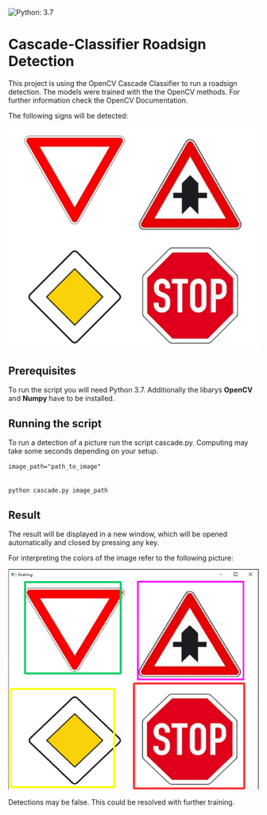 
![Python: 3.7](https://img.shields.io/badge/Python-3.7-brightgree)

# Cascade-Classifier Roadsign Detection

<p>This project is using the OpenCV Cascade Classifier to run a roadsign detection. 
The models were trained with the the OpenCV methods. For further information check the OpenCV Documentation.</p>

<p>The following signs will be detected:

![Trafficsigns](./signs.png)</p>


## Prerequisites
To run the script you will need Python 3.7. Additionally the libarys <strong>OpenCV</strong> and <strong>Numpy</strong> have to be installed.
## Running the script
To run a detection of a picture run the script cascade.py. Computing may take some seconds depending on your setup.



```shell
image_path="path_to_image"


python cascade.py image_path
```


## Result

The result will be displayed in a new window, which will be opened automatically and closed by pressing any key.

<p>For interpreting the colors of the image refer to the following picture:

![Results](./result.png)</p>

Detections may be false. This could be resolved with further training.
